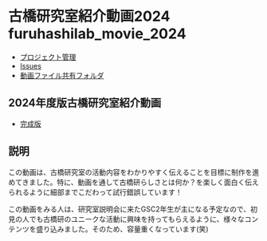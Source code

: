 # 古橋研究室紹介動画2024 furuhashilab_movie_2024 

 * [プロジェクト管理](https://github.com/orgs/furuhashilab/projects/42)
 * [Issues](https://github.com/furuhashilab/furuhashilab_movie_2024/issues)
 * [動画ファイル共有フォルダ](https://drive.google.com/drive/u/1/folders/1buICQUhZ9gaO5A8o_WeatAdo-0SCm5r-)

## 2024年度版古橋研究室紹介動画
 * [完成版](https://drive.google.com/file/d/1PKZFosyw0knFacLTE4YJOe4jNSM9Tvwk/view?usp=sharing)



## 説明
この動画は、古橋研究室の活動内容をわかりやすく伝えることを目標に制作を進めてきました。特に、動画を通して古橋研らしさとは何か？を楽しく面白く伝えられるように細部までこだわって試行錯誤しています！

この動画をみる人は、研究室説明会に来たGSC2年生が主になる予定なので、初見の人でも古橋研のユニークな活動に興味を持ってもらえるように、様々なコンテンツを盛り込みました。そのため、容量重くなっています(笑)


